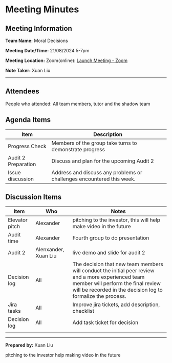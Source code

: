 # Meeting Minutes

## Meeting Information

**Team Name:** Moral Decisions

**Meeting Date/Time:** 21/08/2024  5-7pm

**Meeting Location:** Zoom(online): [Launch Meeting - Zoom](https://anu.zoom.us/j/86482877424?pwd=08A5lKE4rWT8hokwu7NvYmeomaLKHc.1)

**Note Taker:** Xuan Liu

------

## Attendees

People who attended: All team members, tutor and the shadow team

## Agenda Items

| Item                | Description                                                           |
| ------------------- | --------------------------------------------------------------------- |
| Progress Check      | Members of the group take turns to demonstrate progress               |
| Audit 2 Preparation | Discuss and plan for the upcoming Audit 2                             |
| Issue discussion    | Address and discuss any problems or challenges encountered this week. |

## Discussion Items

| Item           | Who                  | Notes                                                                                                                                                                                                   |
| -------------- | -------------------- | ------------------------------------------------------------------------------------------------------------------------------------------------------------------------------------------------------- |
| Elevator pitch | Alexander            | pitching to the investor, this will help make video in the future                                                                                                                                       |
| Audit time     | Alexander            | Fourth group to do presentation                                                                                                                                                                         |
| Audit 2        | Alenxander, Xuan Liu | live demo and slide for audit 2                                                                                                                                                                         |
| Decision log   | All                  | The decision that new team members will conduct the initial peer review and a more experienced team member will perform the final review will be recorded in the decision log to formalize the process. |
| Jira tasks     | All                  | Improve jira tickets, add description, checklist                                                                                                                                                        |
| Decision log   | All                  | Add task ticket for decision                                                                                                                                                                            |
|                |                      |                                                                                                                                                                                                         |

------

**Prepared by:** Xuan Liu

pitching to the investor help making video in the future